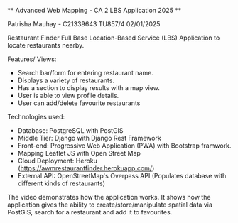 ** Advanced Web Mapping - CA 2 LBS Application 2025 **

Patrisha Mauhay - C21339643 
TU857/4
02/01/2025

Restaurant Finder
Full Base Location-Based Service (LBS) Application to locate restaurants nearby.

Features/ Views:
- Search bar/form for entering restaurant name.
- Displays a variety of restaurants. 
- Has a section to display results with a map view.
- User is able to view profile details.
- User can add/delete favourite restaurants

Technologies used:
- Database: PostgreSQL with PostGIS
- Middle Tier: Django with Django Rest Framework
- Front-end: Progressive Web Application (PWA) with Bootstrap framwork.
- Mapping Leaflet JS with Open Street Map
- Cloud Deployment: Heroku (https://awmrestaurantfinder.herokuapp.com/)
- External API: OpenStreetMap's Overpass API (Populates database with different kinds of restaurants)

The video demonstrates how the application works. 
It shows how the application gives the ability to create/store/manipulate spatial data via PostGIS, search for a restaurant and add it to favourites.
